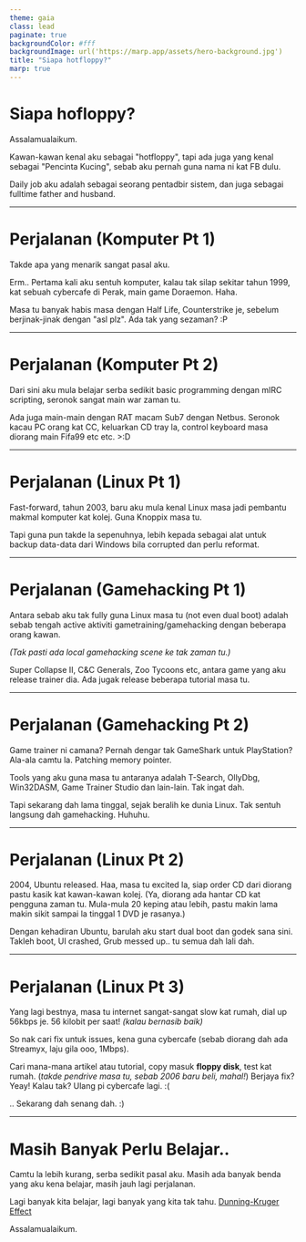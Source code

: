 ```yaml
---
theme: gaia
class: lead
paginate: true
backgroundColor: #fff
backgroundImage: url('https://marp.app/assets/hero-background.jpg')
title: "Siapa hotfloppy?"
marp: true
---
```


# **Siapa hofloppy?**

Assalamualaikum.

Kawan-kawan kenal aku sebagai "hotfloppy", tapi ada juga yang kenal sebagai "Pencinta Kucing", sebab aku pernah guna nama ni kat FB dulu.

Daily job aku adalah sebagai seorang pentadbir sistem, dan juga sebagai fulltime father and husband.

---

# Perjalanan (Komputer Pt 1)

Takde apa yang menarik sangat pasal aku.

Erm.. Pertama kali aku sentuh komputer, kalau tak silap sekitar tahun 1999, kat sebuah cybercafe di Perak, main game Doraemon. Haha.

Masa tu banyak habis masa dengan Half Life, Counterstrike je, sebelum berjinak-jinak dengan "asl plz". Ada tak yang sezaman? :P

---

# Perjalanan (Komputer Pt 2)

Dari sini aku mula belajar serba sedikit basic programming dengan mIRC scripting, seronok sangat main war zaman tu.

Ada juga main-main dengan RAT macam Sub7 dengan Netbus.
Seronok kacau PC orang kat CC, keluarkan CD tray la, control keyboard masa diorang main Fifa99 etc etc.
\>:D

---

# Perjalanan (Linux Pt 1)

Fast-forward, tahun 2003, baru aku mula kenal Linux masa jadi pembantu makmal komputer kat kolej.
Guna Knoppix masa tu.

Tapi guna pun takde la sepenuhnya, lebih kepada sebagai alat untuk backup data-data dari Windows bila corrupted dan perlu reformat.

---

# Perjalanan (Gamehacking Pt 1)

Antara sebab aku tak fully guna Linux masa tu (not even dual boot) adalah sebab tengah active aktiviti gametraining/gamehacking dengan beberapa orang kawan.

*(Tak pasti ada local gamehacking scene ke tak zaman tu.)*

Super Collapse II, C&C Generals, Zoo Tycoons etc, antara game yang aku release trainer dia. Ada jugak release beberapa tutorial masa tu.

---

# Perjalanan (Gamehacking Pt 2)

Game trainer ni camana? Pernah dengar tak GameShark untuk PlayStation? Ala-ala camtu la. Patching memory pointer.

Tools yang aku guna masa tu antaranya adalah T-Search, OllyDbg, Win32DASM, Game Trainer Studio dan lain-lain. Tak ingat dah.

Tapi sekarang dah lama tinggal, sejak beralih ke dunia Linux.
Tak sentuh langsung dah gamehacking. Huhuhu.

---

# Perjalanan (Linux Pt 2)

2004, Ubuntu released. Haa, masa tu excited la, siap order CD dari diorang pastu kasik kat kawan-kawan kolej.
(Ya, diorang ada hantar CD kat pengguna zaman tu. Mula-mula 20 keping atau lebih, pastu makin lama makin sikit sampai la tinggal 1 DVD je rasanya.)

Dengan kehadiran Ubuntu, barulah aku start dual boot dan godek sana sini. Takleh boot, UI crashed, Grub messed up.. tu semua dah lali dah.

---

# Perjalanan (Linux Pt 3)

Yang lagi bestnya, masa tu internet sangat-sangat slow kat rumah, dial up 56kbps je. 56 kilobit per saat! *(kalau bernasib baik)*

So nak cari fix untuk issues, kena guna cybercafe (sebab diorang dah ada Streamyx, laju gila ooo, 1Mbps).

Cari mana-mana artikel atau tutorial,
copy masuk **floppy disk**, test kat rumah.
(*takde pendrive masa tu, sebab 2006 baru beli, mahal!*)
Berjaya fix? Yeay! Kalau tak? Ulang pi cybercafe lagi. :(

.. Sekarang dah senang dah. :)

---

# Masih Banyak Perlu Belajar..

Camtu la lebih kurang, serba sedikit pasal aku.
Masih ada banyak benda yang aku kena belajar, masih jauh lagi perjalanan.

Lagi banyak kita belajar, lagi banyak yang kita tak tahu.
[Dunning-Kruger Effect](./dunning-kruger-effect.png)

Assalamualaikum.